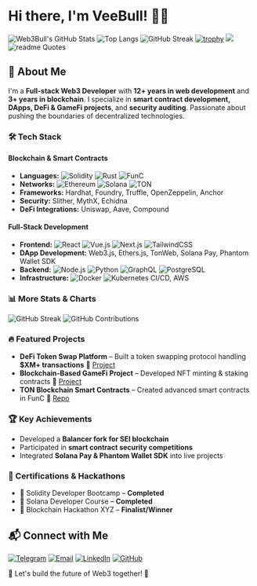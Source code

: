 # Hi there, I'm VeeBull! 🐂🚀

![Web3Bull's GitHub Stats](https://github-readme-stats.vercel.app/api?username=veebull&show_icons=true&theme=radical)
![Top Langs](https://github-readme-stats.vercel.app/api/top-langs/?username=veebull&layout=compact&theme=radical)
![GitHub Streak](https://streak-stats.demolab.com/?user=veebull&theme=dark)
[![trophy](https://github-profile-trophy.vercel.app/?username=veebull)](https://github.com/veebull/github-profile-trophy)
![](http://github-profile-summary-cards.vercel.app/api/cards/profile-details?username=veebull&theme=transparent)
![readme Quotes](https://quotes-github-readme.vercel.app/api?theme=dark&quote=The%20blockchain%20remembers%20everything%E2%80%94make%20your%20code%20worth%20remembering.&author=V)

## 🚀 About Me

I'm a **Full-stack Web3 Developer** with **12+ years in web development** and **3+ years in blockchain**. I specialize in **smart contract development, DApps, DeFi & GameFi projects**, and **security auditing**. Passionate about pushing the boundaries of decentralized technologies.

### 🛠 Tech Stack

#### **Blockchain & Smart Contracts**
- **Languages:** ![Solidity](https://img.shields.io/badge/-Solidity-363636?style=flat-square&logo=solidity) ![Rust](https://img.shields.io/badge/-Rust-000000?style=flat-square&logo=rust) ![FunC](https://img.shields.io/badge/-FunC-blue?style=flat-square)
- **Networks:** ![Ethereum](https://img.shields.io/badge/-Ethereum-3C3C3D?style=flat-square&logo=ethereum) ![Solana](https://img.shields.io/badge/-Solana-4E44CE?style=flat-square&logo=solana) ![TON](https://img.shields.io/badge/-TON-blue?style=flat-square&logo=ton)
- **Frameworks:** Hardhat, Foundry, Truffle, OpenZeppelin, Anchor
- **Security:** Slither, MythX, Echidna
- **DeFi Integrations:** Uniswap, Aave, Compound

#### **Full-Stack Development**
- **Frontend:** ![React](https://img.shields.io/badge/-React-61DAFB?style=flat-square&logo=react) ![Vue.js](https://img.shields.io/badge/-Vue.js-4FC08D?style=flat-square&logo=vue.js) ![Next.js](https://img.shields.io/badge/-Next.js-000000?style=flat-square&logo=next.js) ![TailwindCSS](https://img.shields.io/badge/-TailwindCSS-38B2AC?style=flat-square&logo=tailwind-css)
- **DApp Development:** Web3.js, Ethers.js, TonWeb, Solana Pay, Phantom Wallet SDK
- **Backend:** ![Node.js](https://img.shields.io/badge/-Node.js-339933?style=flat-square&logo=node.js) ![Python](https://img.shields.io/badge/-Python-3776AB?style=flat-square&logo=python) ![GraphQL](https://img.shields.io/badge/-GraphQL-E10098?style=flat-square&logo=graphql) ![PostgreSQL](https://img.shields.io/badge/-PostgreSQL-336791?style=flat-square&logo=postgresql)
- **Infrastructure:** ![Docker](https://img.shields.io/badge/-Docker-2496ED?style=flat-square&logo=docker) ![Kubernetes](https://img.shields.io/badge/-Kubernetes-326CE5?style=flat-square&logo=kubernetes) CI/CD, AWS

### 📊 More Stats & Charts

![GitHub Streak](https://github-readme-streak-stats.herokuapp.com/?user=gh&theme=radical&hide_border=true)
![GitHub Contributions](https://github-contributor-stats.vercel.app/api?username=gh&theme=radical)

### 🔥 Featured Projects

- **DeFi Token Swap Platform** – Built a token swapping protocol handling **$XM+ transactions** 🔗 [Project](#)
- **Blockchain-Based GameFi Project** – Developed NFT minting & staking contracts 🔗 [Project](#)
- **TON Blockchain Smart Contracts** – Created advanced smart contracts in FunC 🔗 [Repo](#)

### 🏆 Key Achievements

- Developed a **Balancer fork for SEI blockchain**
- Participated in **smart contract security competitions**
- Integrated **Solana Pay & Phantom Wallet SDK** into live projects

### 📜 Certifications & Hackathons

- 🏅 Solidity Developer Bootcamp – **Completed**
- 🏅 Solana Developer Course – **Completed**
- 🏅 Blockchain Hackathon XYZ – **Finalist/Winner**

## 📬 Connect with Me

[![Telegram](https://img.shields.io/badge/Telegram-%40tg-blue)](https://t.me/veegenx)
[![Email](https://img.shields.io/badge/thearmbull91@gmail.com-red)](mailto:mail@gmail.com)
[![LinkedIn](https://img.shields.io/badge/LinkedIn-%40web3bull-blue)](https://www.linkedin.com)
[![GitHub](https://img.shields.io/github/followers/veebull?style=social)](https://github.com/gh)

🚀 Let's build the future of Web3 together! 🔗

